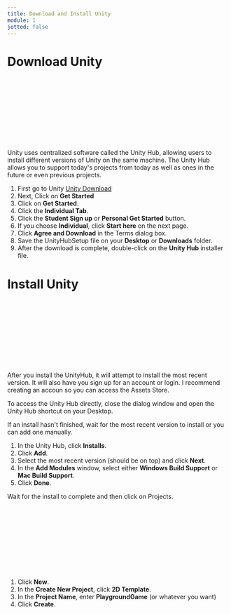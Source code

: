 ```yaml
---
title: Download and Install Unity
module: 1
jotted: false
---
```


# Download Unity

<div class="embed-responsive embed-responsive-16by9"><iframe class="embed-responsive-item" src="" frameborder="0" allowfullscreen></iframe></div>

Unity uses centralized software called the Unity Hub, allowing users to install different versions of Unity on the same machine.  The Unity Hub allows you to support today's projects from today as well as ones in the future or even previous projects.

1. First go to Unity <a href="http://unity3d.com/unity/" target="_blank">Unity Download</a>
2. Next, Click on **Get Started**
3. Click on **Get Started**.
4. Click the **Individual Tab**.
5. Click the **Student Sign up** or **Personal Get Started** button.
6. If you choose **Individual**, click **Start here** on the next page.
7. Click **Agree and Download** in the Terms dialog box.
8. Save the UnityHubSetup file on your **Desktop** or **Downloads** folder.
8. After the download is complete, double-click on the **Unity Hub** installer file.


# Install Unity

<div class="embed-responsive embed-responsive-16by9"><iframe class="embed-responsive-item" src="" frameborder="0" allowfullscreen></iframe></div>

After you install the UnityHub, it will attempt to install the most recent version.  It will also have you sign up for an account or login.  I recommend creating an accoun so you can access the Assets Store.

To access the Unity Hub directly, close the dialog window and open the Unity Hub shortcut on your Desktop.

If an install hasn't finished, wait for the most recent version to install or you can add one manually.

1. In the Unity Hub, click **Installs**.
2. Click **Add**.
3. Select the most recent version (should be on top) and click **Next**.
4. In the **Add Modules** window, select either **Windows Build Support** or **Mac Build Support**.
5. Click **Done**.

Wait for the install to complete and then click on Projects.

<div class="embed-responsive embed-responsive-16by9"><iframe class="embed-responsive-item" src="" frameborder="0" allowfullscreen></iframe></div>

1. Click **New**.
2. In the **Create New Project**, click **2D Template**.
3. In the **Project Name**, enter **PlaygroundGame** (or whatever you want)
4. Click **Create**.
